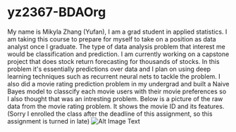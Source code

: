 # yz2367-BDAOrg
My name is Mikyla Zhang (Yufan), I am a grad student in applied statistics. I am taking this course to prepare for myself to take on a position as data analyst once I graduate. The type of data analysis problem that interest me would be classification and prediction. I am currently working on a capstone project that does stock return forecasting for thousands of stocks. In this problem it's essentially predictions over data and I plan on using deep learning techniques such as recurrent neural nets to tackle the problem. I also did a movie rating prediction problem in my undergrad and built a Naive Bayes model to classcify each movie users with their movie preferences so I also thought that was an intresting problem. Below is a picture of the raw data from the movie rating problem. It shows the movie ID and its features. 
(Sorry I enrolled the class after the deadline of this assignment, so this assignment is turned in late)
![Alt Image Text](/Users/yufanzhang/Desktop/datapic.jpg "Data Picture")
